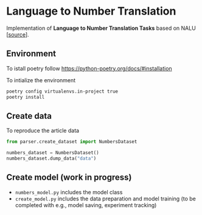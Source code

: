 # Language to Number Translation

Implementation of **Language to Number Translation Tasks** based on NALU [[source](https://arxiv.org/pdf/1808.00508/)].

## Environment

To istall poetry follow https://python-poetry.org/docs/#installation

To intialize the environment
```sh
poetry config virtualenvs.in-project true
poetry install
```

## Create data
To reproduce the article data

```python
from parser.create_dataset import NumbersDataset

numbers_dataset = NumbersDataset()
numbers_dataset.dump_data("data")
```

## Create model (work in progress)

* `numbers_model.py` includes the model class
* `create_model.py` includes the data preparation and model training (to be completed with e.g., model saving, experiment tracking)
